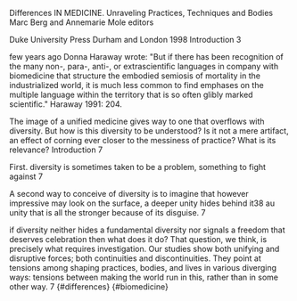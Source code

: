 ﻿Differences IN MEDICINE. Unraveling Practices, Techniques and Bodies Marc Berg and Annemarie Mole editors

Duke University Press Durham and London 1998
Introduction 3

few years ago Donna Haraway wrote: "But if there has been recognition of the many non-, para-, anti-, or extrascientific languages in company with biomedicine that structure the embodied semiosis of mortality in the industrialized world, it is much less common to find emphases on the multiple language within the territory that is so often glibly marked scientific." Haraway 1991: 204.

The image of a unified medicine gives way to one that overflows with diversity. But how is this diversity to be understood? Is it not a mere artifact, an effect of corning ever closer to the messiness of practice? What is its relevance? Introduction 7

First. diversity is sometimes taken to be a problem, something to fight against 7

A second way to conceive of diversity is to imagine that however impressive may look on the surface, a deeper unity hides behind it38 au unity that is all the stronger because of its disguise. 7

if diversity neither hides a fundamental diversity nor signals a freedom that deserves celebration then what does it do? That question, we think, is precisely what requires investigation. Our studies show both unifying and disruptive forces; both continuities and discontinuities. They point at tensions among shaping practices, bodies, and lives in various diverging ways: tensions between making the world run in this, rather than in some other way. 7 {#differences} {#biomedicine}


